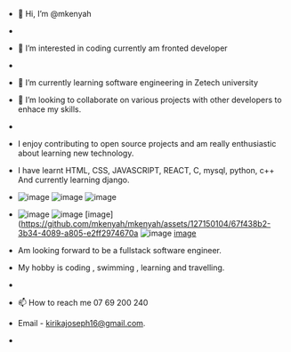 - 👋 Hi, I’m @mkenyah
- 
- 👀 I’m interested in coding currently am fronted developer
- 
- 🌱 I’m currently learning software engineering in Zetech university
- 💞️ I’m looking to collaborate on  various projects with other developers to enhace my skills.
-
- I enjoy contributing to open source projects and am really enthusiastic about learning new technology.
-  I have learnt HTML, CSS, JAVASCRIPT, REACT, C, mysql, python, c++ And currently learning django.
-  ![image](https://github.com/mkenyah/mkenyah/assets/127150104/7f09388b-95e4-4d9a-8533-d7f16f08f80a)  ![image](https://github.com/mkenyah/mkenyah/assets/127150104/8248d402-c91c-48a4-97ba-2399aa1093e4) ![image](https://github.com/mkenyah/mkenyah/assets/127150104/8e044c75-c904-49b9-b6f3-033e2cd51fc8)
-   ![image](https://github.com/mkenyah/mkenyah/assets/127150104/e320afb9-a544-49d6-998e-996e883ec5ff) ![image](https://github.com/mkenyah/mkenyah/assets/127150104/5eab382a-ea99-4c2b-89e8-ed6498b8f987)  [image](https://github.com/mkenyah/mkenyah/assets/127150104/67f438b2-3b34-4089-a805-e2ff2974670a ![image](https://github.com/mkenyah/mkenyah/assets/127150104/5ab9fa74-3912-4e49-82c8-e18159f9bc7e) [image](https://github.com/mkenyah/mkenyah/assets/127150104/c94bcb8e-03da-4e0e-8fd0-d20645319517)






-  Am looking forward to be a fullstack software engineer.
-  My hobby is coding , swimming , learning and travelling.
-  
- 📫 How to reach me  07 69 200 240
- Email - kirikajoseph16@gmail.com.

- 

<!---
mkenyah/mkenyah is a ✨ special ✨ repository because its `README.md` (this file) appears on your GitHub profile.
You can click the Preview link to take a look at your changes.
--->
